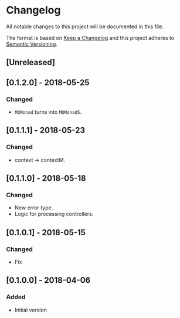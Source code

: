 # Changelog
All notable changes to this project will be documented in this file.

The format is based on [Keep a Changelog](http://keepachangelog.com/en/1.0.0/)
and this project adheres to [Semantic Versioning](http://semver.org/spec/v2.0.0.html).

## [Unreleased]

## [0.1.2.0] - 2018-05-25
### Changed
- `MQMonad` turns into `MQMonadS`.

## [0.1.1.1] - 2018-05-23
### Changed
- context -> contextM.

## [0.1.1.0] - 2018-05-18
### Changed
- New error type.
- Logic for processing controllers.

## [0.1.0.1] - 2018-05-15
### Changed
- Fix

## [0.1.0.0] - 2018-04-06
### Added
- Initial version
